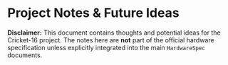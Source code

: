 # Project Notes & Future Ideas

**Disclaimer:** This document contains thoughts and potential ideas for the Cricket-16 project. The notes here are **not** part of the official hardware specification unless explicitly integrated into the main `HardwareSpec` documents.
